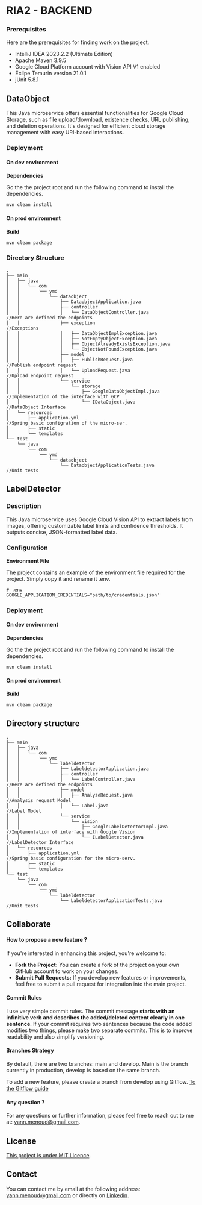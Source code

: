 # RIA2 - BACKEND

### Prerequisites

Here are the prerequisites for finding work on the project.

- IntelliJ IDEA 2023.2.2 (Ultimate Edition)
- Apache Maven 3.9.5
- Google Cloud Platform account with Vision API V1 enabled
- Eclipe Temurin version 21.0.1
- jUnit 5.8.1

## DataObject

This Java microservice offers essential functionalities for Google Cloud Storage, such as file upload/download, existence checks, URL publishing, and deletion operations. It's designed for efficient cloud storage management with easy URI-based interactions.

### Deployment

#### On dev environment

**Dependencies**

Go the the project root and run the following command to install the dependencies.

```
mvn clean install
```

#### On prod environment

**Build**

```
mvn clean package
```

### Directory Structure 

```
.
├── main
│   ├── java
│   │   └── com
│   │       └── ymd
│   │           └── dataobject
│   │               ├── DataobjectApplication.java
│   │               ├── controller
│   │               │   └── DataObjectController.java																//Here are defined the endpoints
│   │               ├── exception																										//Exceptions
│   │               │   ├── DataObjectImplException.java
│   │               │   ├── NotEmptyObjectException.java
│   │               │   ├── ObjectAlreadyExistsException.java
│   │               │   └── ObjectNotFoundException.java
│   │               ├── model																												
│   │               │   ├── PublishRequest.java																			//Publish endpoint request
│   │               │   └── UploadRequest.java																			//Upload endpoint request
│   │               └── service
│   │                   └── storage
│   │                       ├── GoogleDataObjectImpl.java														//Implementation of the interface with GCP
│   │                       └── IDataObject.java																		//DataObject Interface
│   └── resources
│       ├── application.yml																													//Spring basic configration of the micro-ser.
│       ├── static
│       └── templates
└── test
    └── java
        └── com
            └── ymd
                └── dataobject
                    └── DataobjectApplicationTests.java															//Unit tests
```

## LabelDetector

### Description

This Java microservice uses Google Cloud Vision API to extract labels from images, offering customizable label limits and confidence thresholds. It outputs concise, JSON-formatted label data.

### Configuration

**Environment File**

The project contains an example of the environment file required for the project. Simply copy it and rename it .env.

```
# .env
GOOGLE_APPLICATION_CREDENTIALS="path/to/credentials.json"
```

### Deployment

#### On dev environment

**Dependencies**

Go the the project root and run the following command to install the dependencies.

```
mvn clean install
```

#### On prod environment

**Build**

```
mvn clean package
```

## Directory structure

```
.
├── main
│   ├── java
│   │   └── com
│   │       └── ymd
│   │           └── labeldetector
│   │               ├── LabeldetectorApplication.java													
│   │               ├── controller
│   │               │   └── LabelController.java																//Here are defined the endpoints
│   │               ├── model
│   │               │   ├── AnalyzeRequest.java																	//Analysis request Model  
│   │               │   └── Label.java																					//Label Model
│   │               └── service
│   │                   └── vision
│   │                       ├── GoogleLabelDetectorImpl.java										//Implementation of interface with Google Vision
│   │                       └── ILabelDetector.java															//LabelDetector Interface 
│   └── resources
│       ├── application.yml																											//Spring basic configuration for the micro-serv.
│       ├── static
│       └── templates
└── test
    └── java
        └── com
            └── ymd
                └── labeldetector
                    └── LabeldetectorApplicationTests.java											//Unit tests
```

## Collaborate

#### How to propose a new feature ?

If you're interested in enhancing this project, you're welcome to:

- **Fork the Project:** You can create a fork of the project on your own GitHub account to work on your changes.
- **Submit Pull Requests:** If you develop new features or improvements, feel free to submit a pull request for integration into the main project.

#### Commit Rules

I use very simple commit rules. The commit message **starts with an infinitive verb and describes the added/deleted content clearly in one sentence**. If your commit requires two sentences because the code added modifies two things, please make two separate commits. This is to improve readability and also simplify versioning.

#### Branches Strategy

By default, there are two branches: main and develop. Main is the branch currently in production, develop is based on the same branch.

To add a new feature, please create a branch from develop using Gitflow. [To the Gitflow guide](https://www.atlassian.com/git/tutorials/comparing-workflows/gitflow-workflow)

#### Any question ?

For any questions or further information, please feel free to reach out to me at: [yann.menoud@gmail.com](mailto:yann.menoud@gmail.com).

## License

[This project is under MIT Licence](https://github.com/menoudyann/BI_LabelDetector/blob/main/LICENSE).

## Contact

You can contact me by email at the following address: [yann.menoud@gmail.com](mailto:yann.menoud@gmail.com) or directly on [Linkedin](https://www.linkedin.com/in/yann-menoud-433780225/).